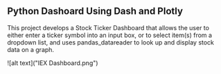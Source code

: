 ## Python Dashoard Using Dash and Plotly

This project develops a Stock Ticker Dashboard that allows the user to either enter a ticker symbol into an input box,
or to select item(s) from a dropdown list, and uses pandas_datareader to look up and display stock data on a graph.

![alt text]("IEX Dashboard.png")
